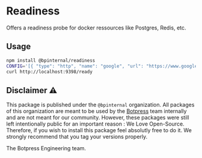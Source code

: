 # Readiness

Offers a readiness probe for docker ressources like Postgres, Redis, etc.

## Usage

```sh
npm install @bpinternal/readiness
CONFIG='[{ "type": "http", "name": "google", "url": "https://www.google.com" }]' ready &
curl http://localhost:9398/ready
```

## Disclaimer ⚠️

This package is published under the `@bpinternal` organization. All packages of this organization are meant to be used by the [Botpress](https://github.com/botpress/botpress) team internally and are not meant for our community. However, these packages were still left intentionally public for an important reason : We Love Open-Source. Therefore, if you wish to install this package feel absolutly free to do it. We strongly recommend that you tag your versions properly.

The Botpress Engineering team.

